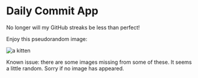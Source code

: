 Daily Commit App
================
No longer will my GitHub streaks be less than perfect!

Enjoy this pseudorandom image:

![a kitten](http://placekitten.com/100/600 "a kitten")

Known issue: there are some images missing from some of these. It seems a little random. Sorry if no image has appeared.